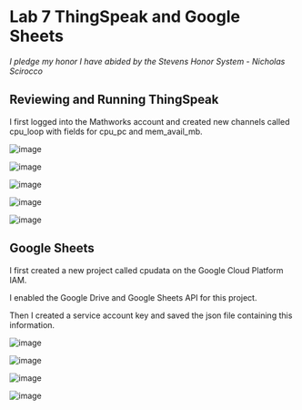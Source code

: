 # Lab 7 ThingSpeak and Google Sheets

*I pledge my honor I have abided by the Stevens Honor System - Nicholas Scirocco*

## Reviewing and Running ThingSpeak

I first logged into the Mathworks account and created new channels called cpu_loop with fields for cpu_pc and mem_avail_mb.

![image](https://github.com/user-attachments/assets/71c64266-8517-4338-b501-5214468fdcf7)

![image](https://github.com/user-attachments/assets/16c2b6b3-7dbb-46f1-b2f9-6aa54995b5c0)

![image](https://github.com/user-attachments/assets/ec4b8846-470a-4809-b965-acc9647f2299)

![image](https://github.com/user-attachments/assets/9bd24ce5-ccd4-4673-9b5e-10e651d4d51e)

![image](https://github.com/user-attachments/assets/0453508b-12c6-4e8d-a034-15714b9399c3)


## Google Sheets

I first created a new project called cpudata on the Google Cloud Platform IAM. 

I enabled the Google Drive and Google Sheets API for this project. 

Then I created a service account key and saved the json file containing this information.

![image](https://github.com/user-attachments/assets/e0179286-9ce3-44b2-aead-dbf630e6d90b)

![image](https://github.com/user-attachments/assets/1c651f62-3660-41e1-b808-d99ec7a94b0b)

![image](https://github.com/user-attachments/assets/0daca2e7-b254-4dca-9293-67d2a123e18e)

![image](https://github.com/user-attachments/assets/6ef94232-afca-4f8e-9d3a-63392cd5181b)
